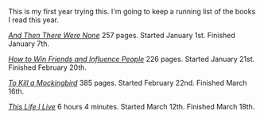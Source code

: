 <!--
.. title: 2017 Books I've Read
.. slug: books-ive-read
.. date: 2017-01-01 15:09:37 UTC-07:00
.. tags: books
.. category: 
.. link: 
.. description: "A list of the books I have read (or listened to) in 2017."
.. type: text
-->

This is my first year trying this. I'm going to keep a running list of the books I read this year.

[*And Then There Were None*](https://www.amazon.com/Then-There-Were-None-ebook/dp/B000FC1RCI/)
257 pages. Started January 1st. Finished January 7th.

[*How to Win Friends and Influence People*](https://www.amazon.com/gp/product/B01N1F24U7/)
226 pages. Started January 21st. Finished February 20th.

[*To Kill a Mockingbird*](https://www.amazon.com/gp/product/B00K0OI42W/)
385 pages. Started February 22nd. Finished March 16th.

[*This Life I Live*](https://www.amazon.com/This-Life-Live-Extraordinary-Ordinary/dp/B01MU00N4Z/)
6 hours 4 minutes. Started March 12th. Finished March 18th.
